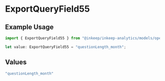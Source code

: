 # ExportQueryField55

## Example Usage

```typescript
import { ExportQueryField55 } from "@inkeep/inkeep-analytics/models/operations";

let value: ExportQueryField55 = "questionLength_month";
```

## Values

```typescript
"questionLength_month"
```